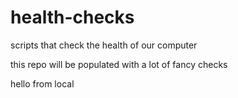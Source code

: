 # health-checks
scripts that check the health of our computer

this repo will be populated with a lot of fancy checks

hello from local
